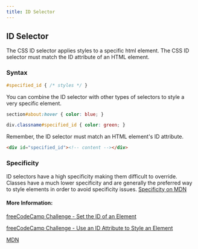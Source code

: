 ```yaml
---
title: ID Selector
---
```

## ID Selector
The CSS ID selector applies styles to a specific html element. The CSS ID selector must match the ID attribute of an HTML element.

### Syntax
```css
#specified_id { /* styles */ }
```
You can combine the ID selector with other types of selectors to style a very specific element.
```css
section#about:hover { color: blue; }

div.classname#specified_id { color: green; }
```


Remember, the ID selector must match an HTML element's ID attribute.
```html
<div id="specified_id"><!-- content --></div>
```

### Specificity 
ID selectors have a high specificity making them difficult to override. Classes have a much lower specificity and are generally the preferred way to style elements in order to avoid specificity issues. [Specificity on MDN](https://developer.mozilla.org/en-US/docs/Web/CSS/Specificity) 

#### More Information:
<a href="https://www.freecodecamp.org/challenges/set-the-id-of-an-element" target="_blank">freeCodeCamp Challenge - Set the ID of an Element</a>

<a href="https://www.freecodecamp.org/challenges/use-an-id-attribute-to-style-an-element"  target="_blank">freeCodeCamp Challenge - Use an ID Attribute to Style an Element</a>

<a href="https://developer.mozilla.org/en-US/docs/Web/CSS/ID_selectors" target="_blank">MDN</a>
